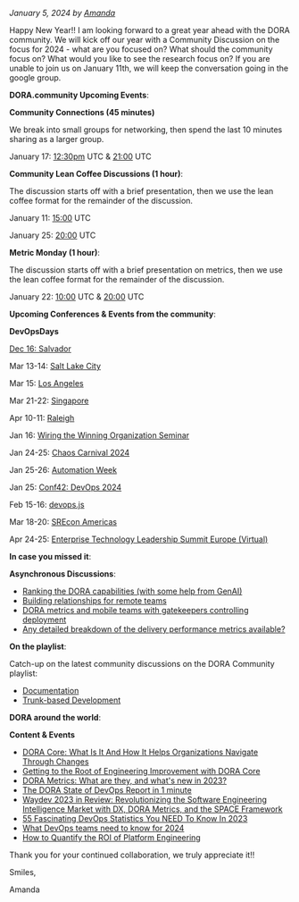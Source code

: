 _January 5, 2024 by [Amanda](/)_

Happy New Year!! I am looking forward to a great year ahead with the DORA
community. We will kick off our year with a Community Discussion on the focus
for 2024 - what are you focused on? What should the community focus on? What
would you like to see the research focus on? If you are unable to join us on
January 11th, we will keep the conversation going in the google group.

**DORA.community Upcoming Events**:

**Community Connections (45 minutes)**

We break into small groups for networking, then spend the last 10 minutes
sharing as a larger group.

January 17: [12:30pm][1] UTC & [21:00][2] UTC 

**Community Lean Coffee Discussions (1 hour)**:

The discussion starts off with a brief presentation, then we use the lean coffee
format for the remainder of the discussion.

January 11: [15:00][4] UTC

January 25: [20:00][6] UTC

**Metric Monday (1 hour)**:

The discussion starts off with a brief presentation on metrics, then we use the
lean coffee format for the remainder of the discussion.

January 22: [10:00][7] UTC & [20:00][8] UTC 

**Upcoming Conferences & Events from the community**:

**DevOpsDays**

[Dec 16: Salvador][10]

Mar 13-14: [Salt Lake City][11]

Mar 15: [Los Angeles][12]

Mar 21-22: [Singapore][13]

Apr 10-11: [Raleigh][14]

Jan 16: [Wiring the Winning Organization Seminar][15]

Jan 24-25: [Chaos Carnival 2024][16]

Jan 25-26: [Automation Week][17]

Jan 25: [Conf42: DevOps 2024][18]

Feb 15-16: [devops.js][19]

Mar 18-20: [SREcon Americas][20]

Apr 24-25: [Enterprise Technology Leadership Summit Europe
(Virtual)][21]

**In case you missed it**:

**Asynchronous Discussions**:

- [Ranking the DORA capabilities (with some help from GenAI)][22]
- [Building relationships for remote teams][23]
- [DORA metrics and mobile teams with gatekeepers controlling
  deployment][24]
- [Any detailed breakdown of the delivery performance metrics
  available?][25]

**On the playlist**:

Catch-up on the latest community discussions on the DORA Community playlist:

- [Documentation][26]
- [Trunk-based Development][27]

**DORA around the world**:

**Content & Events**

- [DORA Core: What Is It And How It Helps Organizations Navigate Through
  Changes][28]
- [Getting to the Root of Engineering Improvement with DORA
  Core][29]
- [DORA Metrics: What are they, and what's new in 2023?][30]
- [The DORA State of DevOps Report in 1 minute][31]
- [Waydev 2023 in Review: Revolutionizing the Software Engineering Intelligence
  Market with DX, DORA Metrics, and the SPACE Framework][32]
- [55 Fascinating DevOps Statistics You NEED To Know In 2023][33]
- [What DevOps teams need to know for 2024][34]
- [How to Quantify the ROI of Platform Engineering][35]

Thank you for your continued collaboration, we truly appreciate it!!

Smiles,

Amanda

[1]: https://www.timeanddate.com/worldclock/converter.html?iso=20240117T123000&p1=43&p2=1440&p3=136&p4=tz_pt&p5=196&p6=248
[2]: https://www.timeanddate.com/worldclock/converter.html?iso=20240117T210000&p1=43&p2=1440&p3=136&p4=tz_pt&p5=196&p6=248
[3]: http://meet.google.com/opu-byta-xzk
[4]: https://www.timeanddate.com/worldclock/converter.html?iso=20240111T150000&p1=43&p2=1440&p3=136&p4=tz_pt&p5=196&p6=248
[5]: http://meet.google.com/gfr-hmyk-xgy
[6]: https://www.timeanddate.com/worldclock/converter.html?iso=20240125T200000&p1=43&p2=1440&p3=136&p4=tz_pt&p5=196&p6=248
[7]: https://www.timeanddate.com/worldclock/converter.html?iso=20240122T100000&p1=43&p2=1440&p3=136&p4=tz_pt&p5=196&p6=248
[8]: https://www.timeanddate.com/worldclock/converter.html?iso=20240122T200000&p1=43&p2=1440&p3=136&p4=tz_pt&p5=196&p6=248
[9]: http://meet.google.com/nxa-irjw-dfw
[10]: https://devopsdays.org/events/2023-salvador
[11]: https://devopsdays.org/events/2024-salt-lake-city/welcome/
[12]: https://devopsdays.org/events/2024-los-angeles/welcome/
[13]: https://devopsdays.org/events/2024-singapore/welcome/
[14]: https://devopsdays.org/events/2024-raleigh/welcome/
[15]: https://itrevolution.com/wwo-watch-party/
[16]: https://dev.events/conferences/chaos-carnival-online-0-2024
[17]: https://www.hiphops.io/automation-week
[18]: https://www.conf42.com/devops2024
[19]: https://devopsjsconf.com/
[20]: https://www.usenix.org/conference/srecon24americas
[21]: https://itrevolution.com/product/enterprise-technology-leadership-summit-europe-2024/
[22]: https://groups.google.com/g/dora-community/c/bpRo_YzKW9o
[23]: https://groups.google.com/g/dora-community/c/VyC7kDiK8jE
[24]: https://groups.google.com/g/dora-community/c/qfQxoUzsSG0
[25]: https://groups.google.com/g/dora-community/c/qQRjOJkZ-6c
[26]: https://www.youtube.com/watch?v=7Rbvt54CqdE&list=PLKK5zTDXqzFNt1OTjhlrCnhVl1UO2QMbk&index=24
[27]: https://www.youtube.com/watch?v=imMz1EjFJ_c&list=PLKK5zTDXqzFNt1OTjhlrCnhVl1UO2QMbk&index=25
[28]: https://www.youtube.com/watch?v=MSn6gvBjnyA
[29]: https://devinterrupted.substack.com/p/getting-to-the-root-of-engineering
[30]: https://www.cortex.io/post/understanding-dora-metrics
[31]: https://www.youtube.com/watch?v=VpGnHe2SyhI
[32]: https://waydev.co/waydev-2023-in-review-revolutionizing-the-software-engineering-intelligence-market-with-dx-dora-metrics-and-the-space-framework/
[33]: https://www.cloudzero.com/blog/devops-statistics/
[34]: https://leaddev.com/process/what-devops-teams-need-know-2024
[35]: https://napptive.com/blog/how-to-quantify-the-roi-of-platform-engineering/
